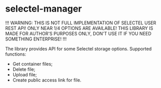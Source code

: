 # selectel-manager

!!!
WARNING: THIS IS NOT FULL IMPLEMENTATION OF SELECTEL USER REST API! ONLY NEAR 1/4 OPTIONS ARE AVAILABLE!
THIS LIBRARY IS MADE FOR AUTHOR'S PURPOSES ONLY, DON'T USE IT IF YOU NEED SOMETHING ENTERPRISE!
!!!

The library provides API for some Selectel storage options.
Supported functions:
- Get container files;
- Delete file;
- Upload file;
- Create public access link for file.